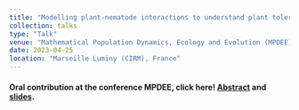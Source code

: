 ```yaml
---
title: "Modelling plant-nematode interactions to understand plant tolerance"
collection: talks
type: "Talk"
venue: "Mathematical Population Dynamics, Ecology and Evolution (MPDEE)"
date: 2023-04-25
location: "Marseille Luminy (CIRM), France"
---
```


#### Oral contribution at the conference MPDEE, click here! [Abstract](../../files/abstract_marseille_april_2023.pdf) and [slides](../../files/talk_marseille_april_2023.pdf).
